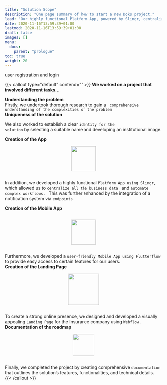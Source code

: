 ```yaml
---
title: "Solution Scope"
description: "One page summary of how to start a new Doks project."
lead: "Our highly functional Platform App, powered by Slingr, centralizes all business data and automates complex workflows. "
date: 2020-11-16T13:59:39+01:00
lastmod: 2020-11-16T13:59:39+01:00
draft: false
images: []
menu:
  docs:
    parent: "prologue"
toc: true
weight: 20
---
```


<div class="summary2">user registration and login</div>


{{< callout type="default" contend="" >}}
<b>We worked on a project that involved different tasks...</b>

<div class="summary2">
<b>Understanding the problem</b><br>
 Firstly, we undertook thorough research to gain a <code> comprehensive understanding of the complexities of the problem </code> 
</div>

<div class="summary2">
<b>Uniqueness of the solution</b><br>

<style>
.centerimage {
  padding-top: 1em;
  display: flex;
  justify-content: center;
  padding-bottom: 2em;

}
</style>

We also worked to establish a clear <code>identity for the solution</code> by selecting a suitable name and developing an institutional image.

<div class="summary2">
<b>Creation of the App</b><br>
<div  class="centerimage">
<img width="auto" height="80" src="/images/vendor/slingr_blue.png">
</div>
In addition, we developed a highly functional <code>Platform App using Slingr</code>, which allowed us to <code>centralize all the business data </code> and <code>automate complex workflows. </code> This was further enhanced by the integration of a notification system via <code>endpoints</code> 



</div>

<div class="summary2">

<b>Creation of the Mobile App</b><br>

<div  class="centerimage">
<img width="auto" height="80" src="/images/vendor/flutter.png">
</div>
Furthermore, we developed a <code>user-friendly Mobile App using Flutterflow</code> to provide easy access to certain features for our users.
</div>

<div class="summary2">
<b>Creation of the Landing Page</b><br>

<div  class="centerimage">
<img width="auto" height="100" src="/images/vendor/webflow.png">
</div>
To create a strong online presence, we designed and developed a visually appealing <code>Landing Page</code> for the Insurance company using <code>Webflow.</code> 
</div>


<div class="summary2">
<b>Documentation of the roadmap</b><br>

<div  class="centerimage">
<img width="auto" height="70" src="/images/vendor/hugo.png">
</div>
 Finally, we completed the project by creating comprehensive <code>documentation</code> that outlines the solution’s features, functionalities, and technical details.

</div>
{{< /callout >}}
